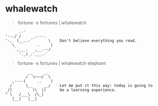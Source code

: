 whalewatch
==========

> fortune -s fortunes | whalewatch

          .-'                                                  
    '--./ /     _.---.                                         
    '-,  (__..-`       \    Don't believe everything you read.
       \          .     |                                      
        `,.__.   ,__.--/                                       
          '._/_.'___.-`  


> fortune -s fortunes | whalewatch elephant

              __     __                                               
             /  \~~~/  \                                              
       ,----(     ..    )                                             
      /      \__     __/    Let me put it this way: today is going to 
     /|         (\  |(      be a learning experience.                 
    ^ \   /___\  /\_|                                                 
       |__|   |__|         
